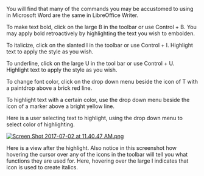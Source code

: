 You will find that many of the commands you may be accustomed to using in Microsoft Word are the same in LibreOffice Writer.


To make text bold, click on the large B in the toolbar or use Control + B. You may apply bold retroactively by highlighting the text you wish to embolden.

To italicize, click on the slanted I in the toolbar or use Control + I. Highlight text to apply the style as you wish.

To underline, click on the large U in the tool bar or use Control + U. Highlight text to apply the style as you wish.

To change font color, click on the drop down menu beside the icon of T with a paintdrop above a brick red line.

To highlight text with a certain color, use the drop down menu beside the icon of a marker above a bright yellow line.

Here is a user selecting text to highlight, using the drop down menu to select color of highlighting.


[![Screen Shot 2017-07-02 at 11.40.47 AM.png](https://s19.postimg.org/rfzesxv43/Screen_Shot_2017-07-02_at_11.40.47_AM.png)](https://postimg.org/image/4eitn6vgf/)

Here is a view after the highlight. Also notice in this screenshot how hovering the cursor over any of the icons in the toolbar will tell you what functions they are used for. Here, hovering over the large I indicates that icon is used to create italics.
